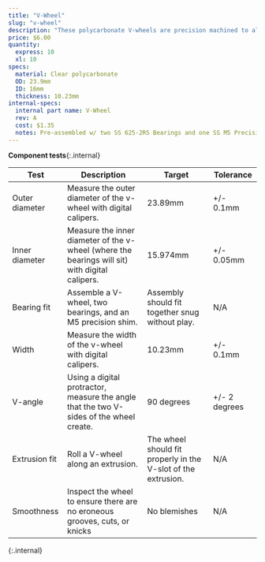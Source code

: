 ```yaml
---
title: "V-Wheel"
slug: "v-wheel"
description: "These polycarbonate V-wheels are precision machined to allow FarmBot to move in the Y and Z directions smoothly and precisely. Each wheel comes pre-assembled with two stainless steel rubber-sealed ball bearings and one M5 precision shim."
price: $6.00
quantity:
  express: 10
  xl: 10
specs:
  material: Clear polycarbonate
  OD: 23.9mm
  ID: 16mm
  thickness: 10.23mm
internal-specs:
  internal part name: V-Wheel
  rev: A
  cost: $1.35
  notes: Pre-assembled w/ two SS 625-2RS Bearings and one SS M5 Precision Shim.
---
```


**Component tests**{:.internal}

|Test          |Description  |Target       |Tolerance    |
|--------------|-------------|-------------|-------------|
|Outer diameter|Measure the outer diameter of the v-wheel with digital calipers.|23.89mm|+/- 0.1mm
|Inner diameter|Measure the inner diameter of the v-wheel (where the bearings will sit) with digital calipers.|15.974mm|+/- 0.05mm
|Bearing fit   |Assemble a V-wheel, two bearings, and an M5 precision shim.|Assembly should fit together snug without play.|N/A
|Width         |Measure the width of the v-wheel with digital calipers.|10.23mm|+/- 0.1mm
|V-angle       |Using a digital protractor, measure the angle that the two V-sides of the wheel create.|90 degrees|+/- 2 degrees
|Extrusion fit |Roll a V-wheel along an extrusion.|The wheel should fit properly in the V-slot of the extrusion.|N/A
|Smoothness    |Inspect the wheel to ensure there are no eroneous grooves, cuts, or knicks|No blemishes|N/A
{:.internal}
